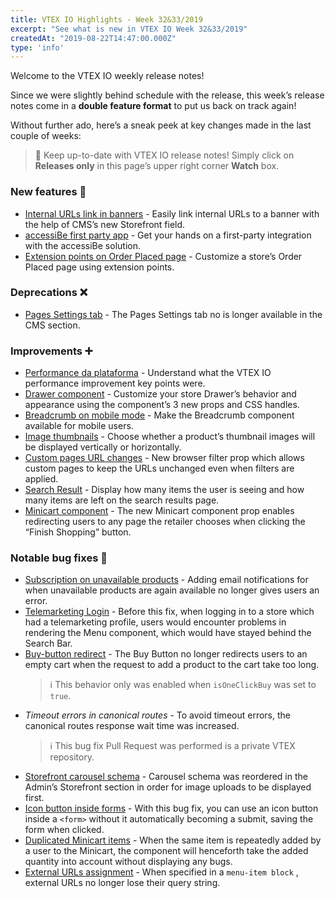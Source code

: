 ```yaml
---
title: VTEX IO Highlights - Week 32&33/2019
excerpt: "See what is new in VTEX IO Week 32&33/2019"
createdAt: "2019-08-22T14:47:00.000Z"
type: 'info'
---
```

Welcome to the VTEX IO weekly release notes!

Since we were slightly behind schedule with the release, this week’s release notes come in a **double feature format** to put us back on track again!

Without further ado, here’s a sneak peek at key changes made in the last couple of weeks:

> :bell: Keep up-to-date with VTEX IO release notes! Simply click on **Releases only** in this page’s upper right corner **Watch** box.

### New features :rocket:

- [Internal URLs link in banners](internal-urls-link-in-banners.md) - Easily link internal URLs to a banner with the help of CMS’s new Storefront field.
- [accessiBe first party app](accessibe-first-party-app.md) - Get your hands on a first-party integration with the accessiBe solution.
- [Extension points on Order Placed page](extension-points-on-the-order-placed-page.md) - Customize a store’s Order Placed page using extension points.

### Deprecations :x:

- [Pages Settings tab](pages-settings-tab.md) - The Pages Settings tab no is longer available in the CMS section.

### Improvements :heavy_plus_sign:

- [Performance da plataforma](platform-performance.md) - Understand what the VTEX IO performance improvement key points were.
- [Drawer component](drawer-component.md) - Customize your store Drawer’s behavior and appearance using the component’s 3 new props and CSS handles.
- [Breadcrumb on mobile mode](breadcrumb-on-mobile-mode.md) - Make the Breadcrumb component available for mobile users.
- [Image thumbnails](image-thumbnails.md) - Choose whether a product’s thumbnail images will be displayed vertically or horizontally.
- [Custom pages URL changes](custom-pages-url.md) - New browser filter prop which allows custom pages to keep the URLs unchanged even when filters are applied.
- [Search Result](search-result.md) - Display how many items the user is seeing and how many items are left on the search results page.
- [Minicart component](minicart-component.md) - The new Minicart component prop enables redirecting users to any page the retailer chooses when clicking the “Finish Shopping” button.

### Notable bug fixes :bug:

- [Subscription on unavailable products](https://github.com/vtex-apps/store-components/pull/545) - Adding email notifications for when unavailable products are again available no longer gives users an error.
- [Telemarketing Login](https://github.com/vtex-apps/telemarketing/pull/52) - Before this fix, when logging in to a store which had a telemarketing profile, users would encounter problems in rendering the Menu component, which would have stayed behind the Search Bar.
- [Buy-button redirect](https://github.com/vtex-apps/store-discussion/issues/64) - The Buy Button no longer redirects users to an empty cart when the request to add a product to the cart take too long.
    > ℹ️ This behavior only was enabled when `isOneClickBuy` was set to `true`.
- _Timeout errors in canonical routes_ - To avoid timeout errors, the canonical routes response wait time was increased. 
    > ℹ️ This bug fix Pull Request was performed is a private VTEX repository.
- [Storefront carousel schema](https://github.com/vtex-apps/carousel/pull/82) - Carousel schema was reordered in the Admin’s Storefront section in order for image uploads to be displayed first.
- [Icon button inside forms](https://github.com/vtex/styleguide/pull/742) - With this bug fix, you can use an icon button inside a `<form>` without it automatically becoming a submit, saving the form when clicked.
- [Duplicated Minicart items](https://github.com/vtex-apps/minicart/pull/174) - When the same item is repeatedly added by a user to the Minicart, the component will henceforth take the added quantity into account without displaying any bugs.
- [External URLs assignment](https://github.com/vtex-apps/store-discussion/issues/81) - When specified in a `menu-item block` , external URLs no longer lose their query string.
